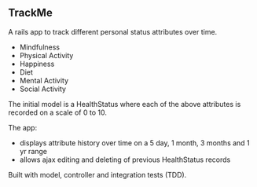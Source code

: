 ## TrackMe

A rails app to track different personal status attributes over time.
- Mindfulness
- Physical Activity
- Happiness
- Diet
- Mental Activity
- Social Activity

The initial model is a HealthStatus where each of the above attributes is recorded on a scale of 0 to 10.  


The app:
- displays attribute history over time on a 5 day, 1 month, 3 months and 1 yr range
- allows ajax editing and deleting of previous HealthStatus records


Built with model, controller and integration tests (TDD).  
